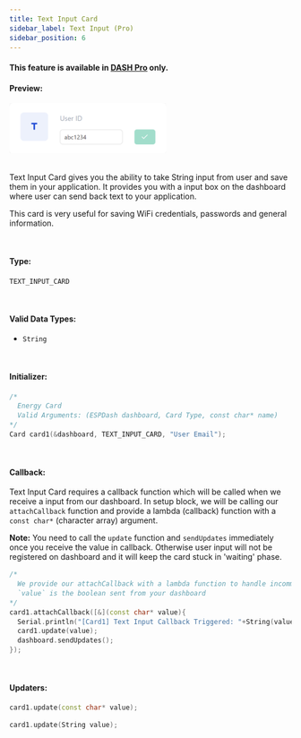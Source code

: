 ```yaml
---
title: Text Input Card
sidebar_label: Text Input (Pro)
sidebar_position: 6
---
```


<div style={{ border: '1px solid rgba(255,0,0, 0.03)', padding: 20, borderRadius: 14, backgroundColor: 'rgba(255,0,0, 0.03)', maxWidth: 600 }}>
  <h4 style={{ fontWeight: '500', marginBottom: 5 }}> This feature is available in <a target="_blank" style={{ color: "red" }} href="https://espdash.pro">DASH Pro</a> only.</h4>  
</div>

#### Preview:

<img src="/img//text-input-card.png" width="280px" alt="Energy Card Preview" />

<br/>
<br/>

Text Input Card gives you the ability to take String input from user and save them in your application. It provides you with a input box on the dashboard where user can send back text to your application. 

This card is very useful for saving WiFi credentials, passwords and general information.

<br/>

#### Type:
`TEXT_INPUT_CARD`

<br/>

#### Valid Data Types:
- `String`

<br/>

#### Initializer:
```cpp
/* 
  Energy Card
  Valid Arguments: (ESPDash dashboard, Card Type, const char* name)
*/
Card card1(&dashboard, TEXT_INPUT_CARD, "User Email");
```

<br/>


#### Callback:
Text Input Card requires a callback function which will be called when we receive a input from our dashboard. In setup block, we will be calling our `attachCallback` function and provide a lambda (callback) function with a `const char*` (character array) argument.

**Note:** You need to call the `update` function and `sendUpdates` immediately once you receive the value in callback. Otherwise user input will not be registered on dashboard and it will keep the card stuck in 'waiting' phase.

```cpp
/*
  We provide our attachCallback with a lambda function to handle incomming data
  `value` is the boolean sent from your dashboard
*/
card1.attachCallback([&](const char* value){
  Serial.println("[Card1] Text Input Callback Triggered: "+String(value));
  card1.update(value);
  dashboard.sendUpdates();
});
```

<br/>

#### Updaters:

```cpp
card1.update(const char* value);
```

```cpp
card1.update(String value);
```
